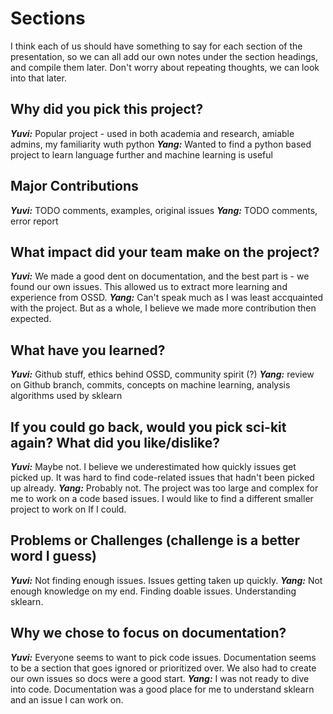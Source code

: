 # Sections


I think each of us should have something to say for each section of the presentation, so we can all add our own notes under the section headings, and compile them later. Don't worry about repeating thoughts, we can look into that later. 


## Why did you pick this project? 

***Yuvi:*** Popular project - used in both academia and research, amiable admins, my familiarity wuth python 
***Yang:*** Wanted to find a python based project to learn language further and machine learning is useful


## Major Contributions

***Yuvi:*** TODO comments, examples, original issues 
***Yang:*** TODO comments, error report


## What impact did your team make on the project?

***Yuvi:*** We made a good dent on documentation, and the best part is - we found our own issues. This allowed us to extract more learning and experience from OSSD. 
***Yang:*** Can't speak much as I was least accquainted with the project. But as a whole, I believe we made more contribution then expected.


## What have you learned?

***Yuvi:*** Github stuff, ethics behind OSSD, community spirit (?)
***Yang:*** review on Github branch, commits, concepts on machine learning, analysis algorithms used by sklearn

## If you could go back, would you pick sci-kit again? What did you like/dislike?

***Yuvi:*** Maybe not. I believe we underestimated how quickly issues get picked up. It was hard to find code-related issues that hadn't been picked up already. 
***Yang:*** Probably not. The project was too large and complex for me to work on a code based issues. I would like to find a different smaller project to work on If I could. 

## Problems or Challenges (challenge is a better word I guess)

***Yuvi:*** Not finding enough issues. Issues getting taken up quickly. 
***Yang:*** Not enough knowledge on my end. Finding doable issues. Understanding sklearn.

## Why we chose to focus on documentation? 

***Yuvi:*** Everyone seems to want to pick code issues. Documentation seems to be a section that goes ignored or prioritized over. We also had to create our own issues so docs were a good start.
***Yang:*** I was not ready to dive into code. Documentation was a good place for me to understand sklearn and an issue I can work on.
